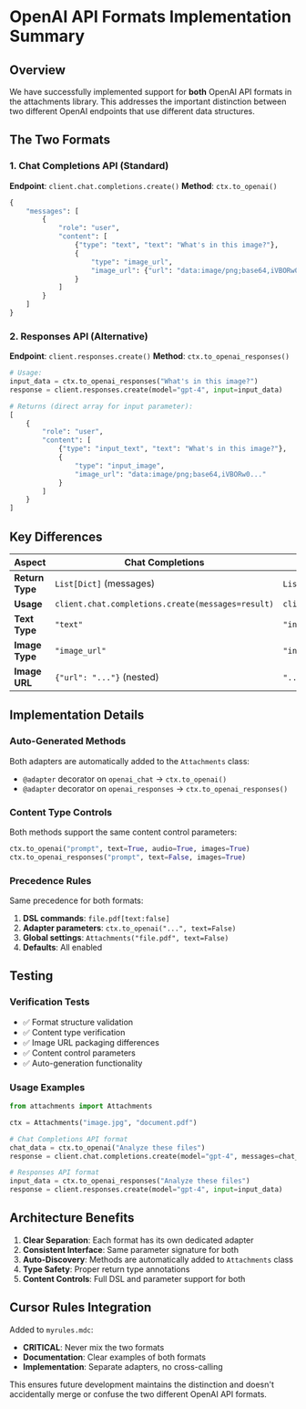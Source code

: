 # OpenAI API Formats Implementation Summary

## Overview

We have successfully implemented support for **both** OpenAI API formats in the attachments library. This addresses the important distinction between two different OpenAI endpoints that use different data structures.

## The Two Formats

### 1. Chat Completions API (Standard)
**Endpoint**: `client.chat.completions.create()`
**Method**: `ctx.to_openai()`

```python
{
    "messages": [
        {
            "role": "user",
            "content": [
                {"type": "text", "text": "What's in this image?"},
                {
                    "type": "image_url",
                    "image_url": {"url": "data:image/png;base64,iVBORw0..."}
                }
            ]
        }
    ]
}
```

### 2. Responses API (Alternative)
**Endpoint**: `client.responses.create()`
**Method**: `ctx.to_openai_responses()`

```python
# Usage:
input_data = ctx.to_openai_responses("What's in this image?")
response = client.responses.create(model="gpt-4", input=input_data)

# Returns (direct array for input parameter):
[
    {
        "role": "user", 
        "content": [
            {"type": "input_text", "text": "What's in this image?"},
            {
                "type": "input_image",
                "image_url": "data:image/png;base64,iVBORw0..."
            }
        ]
    }
]
```

## Key Differences

| Aspect | Chat Completions | Responses |
|--------|------------------|-----------|
| **Return Type** | `List[Dict]` (messages) | `List[Dict]` (direct input) |
| **Usage** | `client.chat.completions.create(messages=result)` | `client.responses.create(input=result)` |
| **Text Type** | `"text"` | `"input_text"` |
| **Image Type** | `"image_url"` | `"input_image"` |
| **Image URL** | `{"url": "..."}` (nested) | `"..."` (direct string) |

## Implementation Details

### Auto-Generated Methods
Both adapters are automatically added to the `Attachments` class:
- `@adapter` decorator on `openai_chat` → `ctx.to_openai()`
- `@adapter` decorator on `openai_responses` → `ctx.to_openai_responses()`

### Content Type Controls
Both methods support the same content control parameters:
```python
ctx.to_openai("prompt", text=True, audio=True, images=True)
ctx.to_openai_responses("prompt", text=False, images=True)
```

### Precedence Rules
Same precedence for both formats:
1. **DSL commands**: `file.pdf[text:false]`
2. **Adapter parameters**: `ctx.to_openai("...", text=False)`
3. **Global settings**: `Attachments("file.pdf", text=False)`
4. **Defaults**: All enabled

## Testing

### Verification Tests
- ✅ Format structure validation
- ✅ Content type verification
- ✅ Image URL packaging differences
- ✅ Content control parameters
- ✅ Auto-generation functionality

### Usage Examples
```python
from attachments import Attachments

ctx = Attachments("image.jpg", "document.pdf")

# Chat Completions API format
chat_data = ctx.to_openai("Analyze these files")
response = client.chat.completions.create(model="gpt-4", messages=chat_data)

# Responses API format  
input_data = ctx.to_openai_responses("Analyze these files")
response = client.responses.create(model="gpt-4", input=input_data)
```

## Architecture Benefits

1. **Clear Separation**: Each format has its own dedicated adapter
2. **Consistent Interface**: Same parameter signature for both
3. **Auto-Discovery**: Methods are automatically added to `Attachments` class
4. **Type Safety**: Proper return type annotations
5. **Content Controls**: Full DSL and parameter support for both

## Cursor Rules Integration

Added to `myrules.mdc`:
- **CRITICAL**: Never mix the two formats
- **Documentation**: Clear examples of both formats
- **Implementation**: Separate adapters, no cross-calling

This ensures future development maintains the distinction and doesn't accidentally merge or confuse the two different OpenAI API formats. 